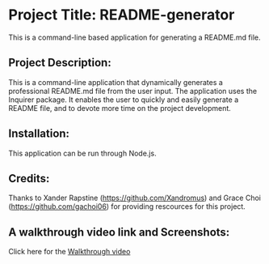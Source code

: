 # Project Title: README-generator 
 This is a command-line based application for generating a README.md file.

 ## Project Description: 
 This is a command-line application that dynamically generates a professional README.md file from the user input. The application uses the Inquirer package. It enables the user to quickly and easily generate a README file, and to devote more time on the project development.

 ## Installation:
  This application can be run through Node.js.

 ## Credits:
  Thanks to Xander Rapstine (https://github.com/Xandromus) and Grace Choi (https://github.com/gachoi06) for providing rescources for this project.

 ## A walkthrough video link and Screenshots:

  Click here for the [Walkthrough video](https://drive.google.com/file/d/1D7joEFazQwbGDS-om-fL5oP--znlkSG_/view?usp=share_link)



